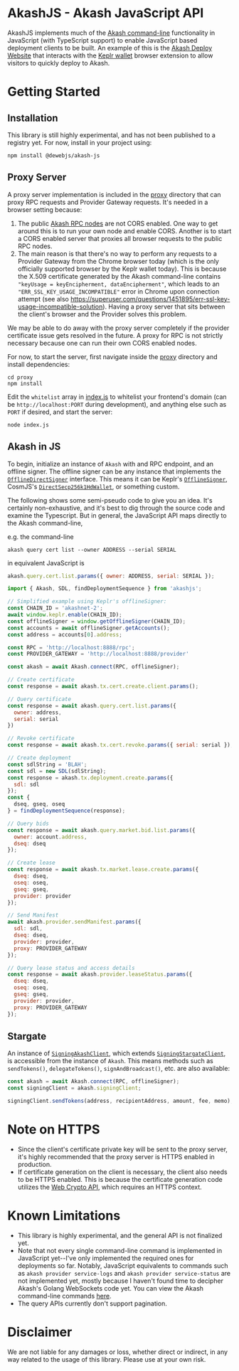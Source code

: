 # AkashJS - Akash JavaScript API
AkashJS implements much of the [Akash command-line](https://docs.akash.network/general-commands) functionality in JavaScript (with TypeScript support) to enable JavaScript based deployment clients to be built. An example of this is the [Akash Deploy Website](https://github.com/spacepotahto/akash-deploy-ui) that interacts with the [Keplr wallet](https://keplr.xyz/) browser extension to allow visitors to quickly deploy to Akash.

# Getting Started
## Installation
This library is still highly experimental, and has not been published to a registry yet. For now, install in your project using:
```shell
npm install @dewebjs/akash-js
```
## Proxy Server
A proxy server implementation is included in the [proxy](proxy) directory that can proxy RPC requests and Provider Gateway requests. It's needed in a browser setting because:
1) The public [Akash RPC nodes](https://github.com/ovrclk/net/blob/master/mainnet/rpc-nodes.txt) are not CORS enabled. One way to get around this is to run your own node and enable CORS. Another is to start a CORS enabled server that proxies all browser requests to the public RPC nodes.
2) The main reason is that there's no way to perform any requests to a Provider Gateway from the Chrome browser today (which is the only officially supported browser by the Keplr wallet today). This is because the X.509 certificate generated by the Akash command-line contains `"keyUsage = keyEncipherment, dataEncipherment"`, which leads to an `"ERR_SSL_KEY_USAGE_INCOMPATIBLE"` error in Chrome upon connection attempt (see also https://superuser.com/questions/1451895/err-ssl-key-usage-incompatible-solution). Having a proxy server that sits between the client's browser and the Provider solves this problem.

We may be able to do away with the proxy server completely if the provider certificate issue gets resolved in the future. A proxy for RPC is not strictly necessary because one can run their own CORS enabled nodes.

For now, to start the server, first navigate inside the [proxy](proxy) directory and install dependencies:
```shell
cd proxy
npm install
```
Edit the `whitelist` array in [index.js](proxy/index.js) to whitelist your frontend's domain (can be `http://localhost:PORT` during development), and anything else such as `PORT` if desired, and start the server:
```
node index.js
```

## Akash in JS
To begin, initialize an instance of `Akash` with and RPC endpoint, and an offline signer. The offline signer can be any instance that implements the [`OfflineDirectSigner`](https://github.com/cosmos/cosmjs/blob/main/packages/proto-signing/src/signer.ts) interface. This means it can be Keplr's [`OfflineSigner`](https://docs.keplr.app/api/cosmjs.html#connecting-with-cosmjs), CosmJS's [`DirectSecp256k1HdWallet`](https://github.com/cosmos/cosmjs/blob/main/packages/stargate/CUSTOM_PROTOBUF_CODECS.md#step-3a-instantiate-a-signing-client-using-your-custom-message-types), or something custom.

The following shows some semi-pseudo code to give you an idea. It's certainly non-exhaustive, and it's best to dig through the source code and examine the Typescript. But in general, the JavaScript API maps directly to the Akash command-line,

e.g. the command-line
```shell
akash query cert list --owner ADDRESS --serial SERIAL
```

in equivalent JavaScript is 
```javascript
akash.query.cert.list.params({ owner: ADDRESS, serial: SERIAL });
```

```javascript
import { Akash, SDL, findDeploymentSequence } from 'akashjs';

// Simplified example using Keplr's offlineSigner:
const CHAIN_ID = 'akashnet-2';
await window.keplr.enable(CHAIN_ID);
const offlineSigner = window.getOfflineSigner(CHAIN_ID);
const accounts = await offlineSigner.getAccounts();
const address = accounts[0].address;

const RPC = 'http://localhost:8888/rpc';
const PROVIDER_GATEWAY = 'http://localhost:8888/provider'

const akash = await Akash.connect(RPC, offlineSigner);

// Create certificate
const response = await akash.tx.cert.create.client.params();

// Query certificate
const response = await akash.query.cert.list.params({
  owner: address,
  serial: serial
})

// Revoke certificate
const response = await akash.tx.cert.revoke.params({ serial: serial });

// Create deployment
const sdlString = 'BLAH';
const sdl = new SDL(sdlString);
const response = akash.tx.deployment.create.params({
  sdl: sdl
});
const {
  dseq, gseq, oseq
} = findDeploymentSequence(response);

// Query bids
const response = await akash.query.market.bid.list.params({
  owner: account.address,
  dseq: dseq
});

// Create lease
const response = await akash.tx.market.lease.create.params({
  dseq: dseq,
  oseq: oseq,
  gseq: gseq,
  provider: provider
});

// Send Manifest
await akash.provider.sendManifest.params({
  sdl: sdl,
  dseq: dseq,
  provider: provider,
  proxy: PROVIDER_GATEWAY
});

// Query lease status and access details
const response = await akash.provider.leaseStatus.params({
  dseq: dseq,
  oseq: oseq,
  gseq: gseq,
  provider: provider,
  proxy: PROVIDER_GATEWAY
});
```

## Stargate
An instance of [`SigningAkashClient`](src/akash/signingAkashClient.ts), which extends [`SigningStargateClient`](https://github.com/cosmos/cosmjs/blob/main/packages/stargate/src/signingstargateclient.ts), is accessible from the instance of `Akash`. This means methods such as `sendTokens()`, `delegateTokens()`, `signAndBroadcast()`, etc. are also available:

```javascript
const akash = await Akash.connect(RPC, offlineSigner);
const signingClient = akash.signingClient;

signingClient.sendTokens(address, recipientAddress, amount, fee, memo);
```

# Note on HTTPS
- Since the client's certificate private key will be sent to the proxy server, it's highly recommended that the proxy server is HTTPS enabled in production.
- If certificate generation on the client is necessary, the client also needs to be HTTPS enabled. This is because the certificate generation code utilizes the [Web Crypto API](https://developer.mozilla.org/en-US/docs/Web/API/Web_Crypto_API), which requires an HTTPS context.

# Known Limitations
- This library is highly experimental, and the general API is not finalized yet.
- Note that not every single command-line command is implemented in JavaScript yet--I've only implemented the required ones for deployments so far. Notably, JavaScript equivalents to commands such as `akash provider service-logs` and `akash provider service-status` are not implemented yet, mostly because I haven't found time to decipher Akash's Golang WebSockets code yet. You can view the Akash command-line commands [here](https://docs.akash.network/general-commands).
- The query APIs currently don't support pagination.

# Disclaimer
We are not liable for any damages or loss, whether direct or indirect, in any way related to the usage of this library. Please use at your own risk.
